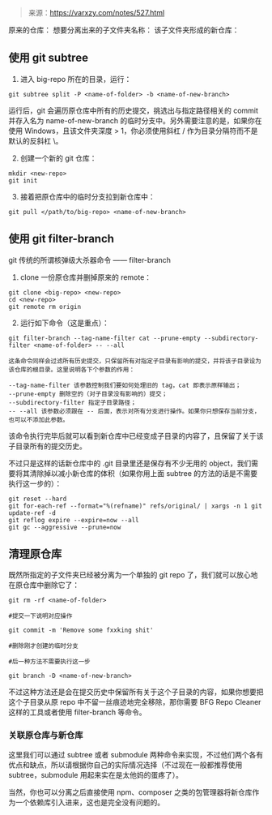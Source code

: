> 来源：https://varxzy.com/notes/527.html

原来的仓库： <big-repo>
想要分离出来的子文件夹名称： <name-of-folder>
该子文件夹形成的新仓库： <new-repo>

## 使用 git subtree

1. 进入 big-repo 所在的目录，运行：

```shell
git subtree split -P <name-of-folder> -b <name-of-new-branch>
```

运行后，git 会遍历原仓库中所有的历史提交，挑选出与指定路径相关的 commit 并存入名为 name-of-new-branch 的临时分支中。另外需要注意的是，如果你在使用 Windows，且该文件夹深度 > 1，你必须使用斜杠 / 作为目录分隔符而不是默认的反斜杠 \。

2. 创建一个新的 git 仓库：

```shell
mkdir <new-repo>
git init
```

3. 接着把原仓库中的临时分支拉到新仓库中：

```shell
git pull </path/to/big-repo> <name-of-new-branch>
```



## 使用 git filter-branch
 git 传统的所谓核弹级大杀器命令 —— filter-branch

1. clone 一份原仓库并删掉原来的 remote：

```shell
git clone <big-repo> <new-repo>
cd <new-repo>
git remote rm origin
```

2. 运行如下命令（这是重点）：

```shell
git filter-branch --tag-name-filter cat --prune-empty --subdirectory-filter <name-of-folder> -- --all

这条命令同样会过滤所有历史提交，只保留所有对指定子目录有影响的提交，并将该子目录设为该仓库的根目录。这里说明各下个参数的作用：

--tag-name-filter 该参数控制我们要如何处理旧的 tag，cat 即表示原样输出；
--prune-empty 删除空的（对子目录没有影响的）提交；
--subdirectory-filter 指定子目录路径；
-- --all 该参数必须跟在 -- 后面，表示对所有分支进行操作。如果你只想保存当前分支，也可以不添加此参数。
```

该命令执行完毕后就可以看到新仓库中已经变成子目录的内容了，且保留了关于该子目录所有的提交历史。



不过只是这样的话新仓库中的 .git 目录里还是保存有不少无用的 object，我们需要将其清除掉以减小新仓库的体积（如果你用上面 subtree 的方法的话是不需要执行这一步的）：

```shell
git reset --hard
git for-each-ref --format="%(refname)" refs/original/ | xargs -n 1 git update-ref -d
git reflog expire --expire=now --all
git gc --aggressive --prune=now
```

## 清理原仓库

既然所指定的子文件夹已经被分离为一个单独的 git repo 了，我们就可以放心地在原仓库中删除它了：

```shell
git rm -rf <name-of-folder>

#提交一下说明对应操作

git commit -m 'Remove some fxxking shit'

#删除刚才创建的临时分支

#后一种方法不需要执行这一步

git branch -D <name-of-new-branch>
```


不过这种方法还是会在提交历史中保留所有关于这个子目录的内容，如果你想要把这个子目录从原 repo 中不留一丝痕迹地完全移除，那你需要 BFG Repo Cleaner 这样的工具或者使用 filter-branch 等命令。



### 关联原仓库与新仓库

这里我们可以通过 subtree 或者 submodule 两种命令来实现，不过他们两个各有优点和缺点，所以请根据你自己的实际情况选择（不过现在一般都推荐使用 subtree，submodule 用起来实在是太他妈的蛋疼了）。

当然，你也可以分离之后直接使用 npm、composer 之类的包管理器将新仓库作为一个依赖库引入进来，这也是完全没有问题的。
